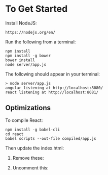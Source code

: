 # To Get Started

Install NodeJS:

	https://nodejs.org/en/

Run the following from a terminal:

	npm install
	npm install -g bower
	bower install
	node server/app.js

The following should appear in your terminal:

	> node server/app.js
	angular listening at http://localhost:8080/
	react listening at http://localhost:8081/

## Optimizations

To compile React:

	npm install -g babel-cli
	cd react
	babel scripts --out-file compiled/app.js
	
Then update the index.html:

1. Remove these:
	<script src="vendor/browser.js"></script>
	<script type="text/babel" src="scripts/home.jsx"></script>
	<script type="text/babel" src="scripts/footer.jsx"></script>

2. Uncomment this:
	<script src="compiled/app.js"></script>
